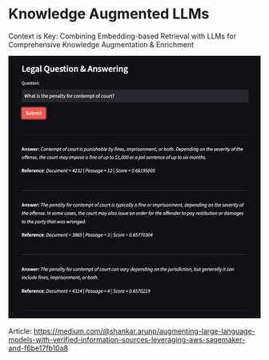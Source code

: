 # Knowledge Augmented LLMs
Context is Key: Combining Embedding-based Retrieval with LLMs for Comprehensive Knowledge Augmentation & Enrichment


![Alt text](./img/example-1.png "Streamlit UI")

Article: https://medium.com/@shankar.arunp/augmenting-large-language-models-with-verified-information-sources-leveraging-aws-sagemaker-and-f6be17fb10a8
